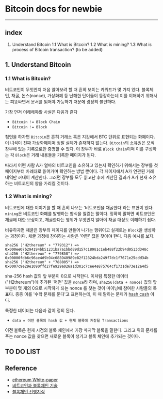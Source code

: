 # Bitcoin docs for newbie
---

## index
1. Understand Bitcoin
1.1 What is Bitcoin?
1.2 What is mining?
1.3 What is process of Bitcoin transaction? (to be added)

## 1. Understand Bitcoin
### 1.1 What is Bitcoin?
비트코인이 무엇인지 처음 알아보려 할 때 흔히 보이는 키워드가 몇 가지 있다. 블록체인, 채굴, 논스(nonce), 가상화폐 등 난해한 단어들이 등장하는데 이를 이해하기 위해서는 피똥싸면서 문서를 읽어야 가능하기 때문에 굉장히 불편하다.

가장 먼저 이해해야할 사실은 다음과 같다
* `Bitcoin != Block Chain`
* `Bitcoin != Block`

첨언을 하자면 `Bitcoin`은 흔히 거래소 혹은 지갑에서 BTC 단위로 표현되는 화폐이다. 이 녀석이 진짜 가상화폐이며 정말 실체가 존재하지 않는다. `Bitcoin`의 소유권은 오직 장부에 있는 기록으로만 증명할 수 있다. 이 장부가 바로 `Block Chain`이며 이를 구성하는 각 `Block`은 거래 내용들을 기록한 페이지가 된다.

따라서 어떤 사람 A가 얼마의 비트코인을 소유하고 있는지 확인하기 위해서는 장부를 첫 페이지부터 차례대로 읽어가며 확인하는 방법 뿐이다. 각 페이지에서 A가 연관된 거래 내역만 꺼내어 계산한다. 그러면 장부를 모두 읽고난 후에 계산된 결과가 A가 현재 소유하는 비트코인의 양을 가리킬 것이다.

### 1.2 What is mining?
비트코인에 대한 이야기를 할 때 흔히 나오는 '비트코인을 채굴한다'라는 표현이 있다. `mining`은 비트코인 화폐를 발행하는 방식을 일컫는 말이다. 정확히 말하면 비트코인은 채굴에 대한 보상이고, 채굴한다는 행위가 무엇인지 알아야 채굴 대상도 이해하기 쉽다.

비유하자면 채굴은 장부의 페이지를 만들어 나가는 행위이고 실제로는 `Block`을 생성하는 과정이다. 채굴 과정에 참여하는 사람은 '어떤' 값을 찾아야 한다. 다음 예시를 보자.
```
sha256 ("H2thereum" + "779312") => 0x000ee07b294194bb51231ba7a1bbd89d157c18981c1eb488f22b94d0513d348c
sha256 ("H2thereum" + "779858") => 0x00000fdb6c96ae4d9b94c688940989e82f12824bda249f7dc1f7671e25cdd34b
sha256 ("H2thereum" + "788805") => 0x0007c9e29e1090ffd27fe929a026a1d301c7cee4e875764cf1731de73e12a4d5
```

sha-256 hash 값의 앞 부분이 0으로 시작한다. 이처럼 특정한 데이터 ("H2thereum")에 추가된 '어떤' 값을 `nonce`라 하며, `sha256(data + nonce)` 값의 앞 부분이 몇 개의 0으로 시작하게 되는 nonce 를 찾는 것이 마이닝에 참여한 사람들의 목표다. 종종 이를 '수학 문제를 푼다'고 표현하는데, 이 때 말하는 문제가 [hash cash] 이다. 

특정한 데이터는 다음과 같이 정의 된다.
* `data = 이전 블록의 hash 값 + 현재 블록에 저장될 Transactions`

이전 블록은 현재 시점의 블록 체인에서 가장 마지막 블록을 말한다. 그리고 위의 문제를 푸는 nonce 값을 찾으면 새로운 블록이 생기고 블록 체인에 추가되는 것이다.


## TO DO LIST


## Reference

* [ethereum White-paper](https://github.com/ethereum/wiki/wiki/White-Paper)
* [비트코인과 블록체인 기술](http://d2.naver.com/helloworld/8237898)
* [블록체인 선행지식](https://medium.com/@soonhyungjung/%EB%B8%94%EB%A1%9D%EC%B2%B4%EC%9D%B8-%EA%B3%B5%EB%B6%80-%EC%9E%90%EB%A3%8C-%EC%A0%95%EB%A6%AC%EC%99%80-%EC%88%9C%EC%84%9C-5c390b5323fa)

[hash cash]: http://www.hashcash.org/
